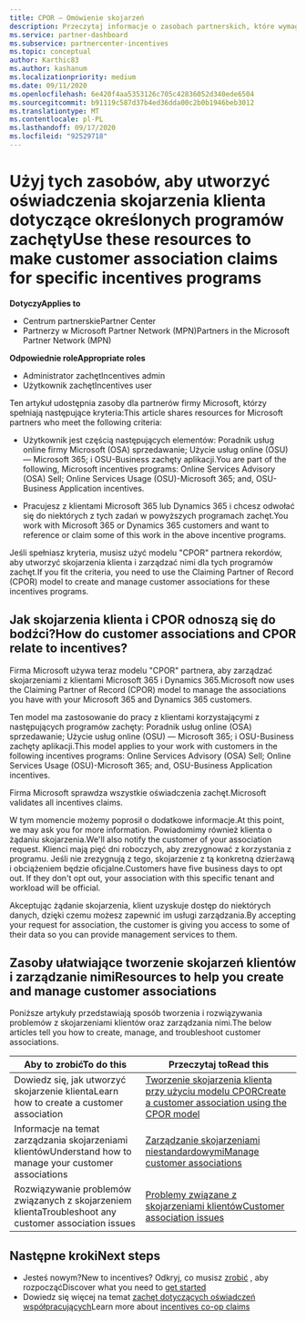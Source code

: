```yaml
---
title: CPOR — Omówienie skojarzeń
description: Przeczytaj informacje o zasobach partnerskich, które wymagają skojarzenia klientów z konkretnymi programami zachęt za pośrednictwem modelu "Partnering partnera Record (CPOR)".
ms.service: partner-dashboard
ms.subservice: partnercenter-incentives
ms.topic: conceptual
author: Karthic83
ms.author: kashanum
ms.localizationpriority: medium
ms.date: 09/11/2020
ms.openlocfilehash: 6e420f4aa5353126c705c42836052d340ede6504
ms.sourcegitcommit: b91119c587d37b4ed36dda00c2b0b1946beb3012
ms.translationtype: MT
ms.contentlocale: pl-PL
ms.lasthandoff: 09/17/2020
ms.locfileid: "92529718"
---
```

# <a name="use-these-resources-to-make-customer-association-claims-for-specific-incentives-programs"></a><span data-ttu-id="c3e53-103">Użyj tych zasobów, aby utworzyć oświadczenia skojarzenia klienta dotyczące określonych programów zachęty</span><span class="sxs-lookup"><span data-stu-id="c3e53-103">Use these resources to make customer association claims for specific incentives programs</span></span>

<span data-ttu-id="c3e53-104">**Dotyczy**</span><span class="sxs-lookup"><span data-stu-id="c3e53-104">**Applies to**</span></span>

- <span data-ttu-id="c3e53-105">Centrum partnerskie</span><span class="sxs-lookup"><span data-stu-id="c3e53-105">Partner Center</span></span>
- <span data-ttu-id="c3e53-106">Partnerzy w Microsoft Partner Network (MPN)</span><span class="sxs-lookup"><span data-stu-id="c3e53-106">Partners in the Microsoft Partner Network (MPN)</span></span>

<span data-ttu-id="c3e53-107">**Odpowiednie role**</span><span class="sxs-lookup"><span data-stu-id="c3e53-107">**Appropriate roles**</span></span>

- <span data-ttu-id="c3e53-108">Administrator zachęt</span><span class="sxs-lookup"><span data-stu-id="c3e53-108">Incentives admin</span></span>
- <span data-ttu-id="c3e53-109">Użytkownik zachęt</span><span class="sxs-lookup"><span data-stu-id="c3e53-109">Incentives user</span></span>

<span data-ttu-id="c3e53-110">Ten artykuł udostępnia zasoby dla partnerów firmy Microsoft, którzy spełniają następujące kryteria:</span><span class="sxs-lookup"><span data-stu-id="c3e53-110">This article shares resources for Microsoft partners who meet the following criteria:</span></span>

- <span data-ttu-id="c3e53-111">Użytkownik jest częścią następujących elementów: Poradnik usług online firmy Microsoft (OSA) sprzedawanie; Użycie usług online (OSU) — Microsoft 365; i OSU-Business zachęty aplikacji.</span><span class="sxs-lookup"><span data-stu-id="c3e53-111">You are part of the following, Microsoft incentives programs: Online Services Advisory (OSA) Sell; Online Services Usage (OSU)-Microsoft 365; and, OSU-Business Application incentives.</span></span>

- <span data-ttu-id="c3e53-112">Pracujesz z klientami Microsoft 365 lub Dynamics 365 i chcesz odwołać się do niektórych z tych zadań w powyższych programach zachęt.</span><span class="sxs-lookup"><span data-stu-id="c3e53-112">You work with Microsoft 365 or Dynamics 365 customers and want to reference or claim some of this work in the above incentive programs.</span></span>

<span data-ttu-id="c3e53-113">Jeśli spełniasz kryteria, musisz użyć modelu "CPOR" partnera rekordów, aby utworzyć skojarzenia klienta i zarządzać nimi dla tych programów zachęt.</span><span class="sxs-lookup"><span data-stu-id="c3e53-113">If you fit the criteria, you need to use the Claiming Partner of Record (CPOR) model to create and manage customer associations for these incentives programs.</span></span>
 
## <a name="how-do-customer-associations-and-cpor-relate-to-incentives"></a><span data-ttu-id="c3e53-114">Jak skojarzenia klienta i CPOR odnoszą się do bodźci?</span><span class="sxs-lookup"><span data-stu-id="c3e53-114">How do customer associations and CPOR relate to incentives?</span></span>

<span data-ttu-id="c3e53-115">Firma Microsoft używa teraz modelu "CPOR" partnera, aby zarządzać skojarzeniami z klientami Microsoft 365 i Dynamics 365.</span><span class="sxs-lookup"><span data-stu-id="c3e53-115">Microsoft now uses the Claiming Partner of Record (CPOR) model to manage the associations you have with your Microsoft 365 and Dynamics 365 customers.</span></span>

<span data-ttu-id="c3e53-116">Ten model ma zastosowanie do pracy z klientami korzystającymi z następujących programów zachęty: Poradnik usług online (OSA) sprzedawanie; Użycie usług online (OSU) — Microsoft 365; i OSU-Business zachęty aplikacji.</span><span class="sxs-lookup"><span data-stu-id="c3e53-116">This model applies to your work with customers in the following incentives programs: Online Services Advisory (OSA) Sell; Online Services Usage (OSU)-Microsoft 365; and, OSU-Business Application incentives.</span></span>

<span data-ttu-id="c3e53-117">Firma Microsoft sprawdza wszystkie oświadczenia zachęt.</span><span class="sxs-lookup"><span data-stu-id="c3e53-117">Microsoft validates all incentives claims.</span></span>

<span data-ttu-id="c3e53-118">W tym momencie możemy poprosił o dodatkowe informacje.</span><span class="sxs-lookup"><span data-stu-id="c3e53-118">At this point, we may ask you for more information.</span></span> <span data-ttu-id="c3e53-119">Powiadomimy również klienta o żądaniu skojarzenia.</span><span class="sxs-lookup"><span data-stu-id="c3e53-119">We'll also notify the customer of your association request.</span></span> <span data-ttu-id="c3e53-120">Klienci mają pięć dni roboczych, aby zrezygnować z korzystania z programu. Jeśli nie zrezygnują z tego, skojarzenie z tą konkretną dzierżawą i obciążeniem będzie oficjalne.</span><span class="sxs-lookup"><span data-stu-id="c3e53-120">Customers have five business days to opt out. If they don't opt out, your association with this specific tenant and workload will be official.</span></span>

<span data-ttu-id="c3e53-121">Akceptując żądanie skojarzenia, klient uzyskuje dostęp do niektórych danych, dzięki czemu możesz zapewnić im usługi zarządzania.</span><span class="sxs-lookup"><span data-stu-id="c3e53-121">By accepting your request for association, the customer is giving you access to some of their data so you can provide management services to them.</span></span> 

## <a name="resources-to-help-you-create-and-manage-customer-associations"></a><span data-ttu-id="c3e53-122">Zasoby ułatwiające tworzenie skojarzeń klientów i zarządzanie nimi</span><span class="sxs-lookup"><span data-stu-id="c3e53-122">Resources to help you create and manage customer associations</span></span>

<span data-ttu-id="c3e53-123">Poniższe artykuły przedstawiają sposób tworzenia i rozwiązywania problemów z skojarzeniami klientów oraz zarządzania nimi.</span><span class="sxs-lookup"><span data-stu-id="c3e53-123">The below articles tell you how to create, manage, and troubleshoot customer associations.</span></span>

|  <span data-ttu-id="c3e53-124">**Aby to zrobić**</span><span class="sxs-lookup"><span data-stu-id="c3e53-124">**To do this**</span></span>  |  <span data-ttu-id="c3e53-125">**Przeczytaj to**</span><span class="sxs-lookup"><span data-stu-id="c3e53-125">**Read this**</span></span>  |
|--------------|-----------|
| <span data-ttu-id="c3e53-126">Dowiedz się, jak utworzyć skojarzenie klienta</span><span class="sxs-lookup"><span data-stu-id="c3e53-126">Learn how to create a customer association</span></span>  | [<span data-ttu-id="c3e53-127">Tworzenie skojarzenia klienta przy użyciu modelu CPOR</span><span class="sxs-lookup"><span data-stu-id="c3e53-127">Create a customer association using the CPOR model</span></span>](submit-osa-claim.md)  |
|<span data-ttu-id="c3e53-128">Informacje na temat zarządzania skojarzeniami klientów</span><span class="sxs-lookup"><span data-stu-id="c3e53-128">Understand how to manage your customer associations</span></span>  | [<span data-ttu-id="c3e53-129">Zarządzanie skojarzeniami niestandardowymi</span><span class="sxs-lookup"><span data-stu-id="c3e53-129">Manage customer associations</span></span>](incentives-manage-customer-associations.md)  |
|<span data-ttu-id="c3e53-130">Rozwiązywanie problemów związanych z skojarzeniem klienta</span><span class="sxs-lookup"><span data-stu-id="c3e53-130">Troubleshoot any customer association issues</span></span>  | [<span data-ttu-id="c3e53-131">Problemy związane z skojarzeniami klientów</span><span class="sxs-lookup"><span data-stu-id="c3e53-131">Customer association issues</span></span>](incentives-customer-association-issues.md)  |

## <a name="next-steps"></a><span data-ttu-id="c3e53-132">Następne kroki</span><span class="sxs-lookup"><span data-stu-id="c3e53-132">Next steps</span></span>

- <span data-ttu-id="c3e53-133">Jesteś nowym?</span><span class="sxs-lookup"><span data-stu-id="c3e53-133">New to incentives?</span></span> <span data-ttu-id="c3e53-134">Odkryj, co musisz [zrobić](incentives-get-started-intro.md) , aby rozpocząć</span><span class="sxs-lookup"><span data-stu-id="c3e53-134">Discover what you need to [get started](incentives-get-started-intro.md)</span></span>
- <span data-ttu-id="c3e53-135">Dowiedz się więcej na temat [zachęt dotyczących oświadczeń współpracujących](claims-overview.md)</span><span class="sxs-lookup"><span data-stu-id="c3e53-135">Learn more about [incentives co-op claims](claims-overview.md)</span></span>
